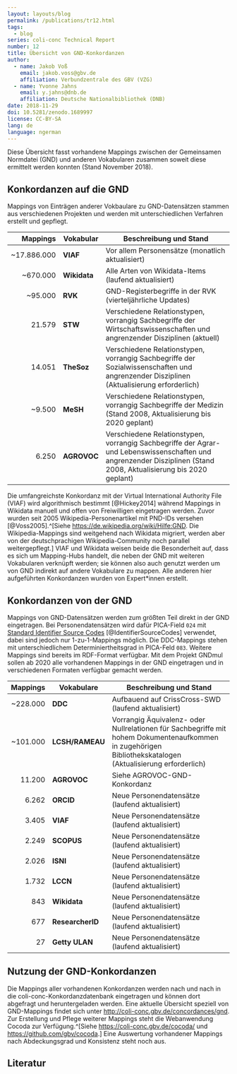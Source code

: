 ```yaml
---
layout: layouts/blog
permalink: /publications/tr12.html
tags:
  - blog
series: coli-conc Technical Report
number: 12
title: Übersicht von GND-Konkordanzen
author:
  - name: Jakob Voß
    email: jakob.voss@gbv.de
    affiliation: Verbundzentrale des GBV (VZG)
  - name: Yvonne Jahns
    email: y.jahns@dnb.de
    affiliation: Deutsche Nationalbibliothek (DNB) 
date: 2018-11-29
doi: 10.5281/zenodo.1689997
license: CC-BY-SA
lang: de
language: ngerman
---
```


Diese Übersicht fasst vorhandene Mappings zwischen der Gemeinsamen Normdatei (GND) und anderen Vokabularen zusammen soweit diese ermittelt werden konnten (Stand November 2018).

## Konkordanzen auf die GND

Mappings von Einträgen anderer Vokbaulare zu GND-Datensätzen stammen aus verschiedenen Projekten und werden mit unterschiedlichen Verfahren erstellt und gepflegt. 

|Mappings | Vokabular | Beschreibung und Stand
|---:|---|----------------
|~17.886.000 |**VIAF**| Vor allem Personensätze (monatlich aktualisiert)
|   ~670.000 |**Wikidata**| Alle Arten von Wikidata-Items (laufend aktualisiert)
|    ~95.000 |**RVK**| GND-Registerbegriffe in der RVK (vierteljährliche Updates)
|     21.579 |**STW**| Verschiedene Relationstypen, vorrangig Sachbegriffe der Wirtschaftswissenschaften und angrenzender Disziplinen (aktuell)
|     14.051 |**TheSoz**| Verschiedene Relationstypen, vorrangig Sachbegriffe der Sozialwissenschaften und angrenzender Disziplinen (Aktualisierung erforderlich)
|     ~9.500 |**MeSH**|  Verschiedene Relationstypen, vorrangig Sachbegriffe der Medizin (Stand 2008, Aktualisierung bis 2020 geplant)
|      6.250 |**AGROVOC**| Verschiedene Relationstypen, vorrangig Sachbegriffe der Agrar- und Lebenswissenschaften und angrenzender Disziplinen (Stand 2008, Aktualisierung bis 2020 geplant)

Die umfangreichste Konkordanz mit der Virtual International Authority File (VIAF) wird algorithmisch bestimmt [@Hickey2014] während Mappings in Wikidata manuell und offen von Freiwilligen eingetragen werden. Zuvor wurden seit 2005 Wikipedia-Personenartikel mit PND-IDs versehen [@Voss2005].^[Siehe <https://de.wikipedia.org/wiki/Hilfe:GND>. Die Wikipedia-Mappings sind weitgehend nach Wikidata migriert, werden aber von der deutschprachigen Wikipedia-Community noch parallel weitergepflegt.] VIAF und Wikidata weisen beide die Besonderheit auf, dass es sich um Mapping-Hubs handelt, die neben der GND mit weiteren Vokabularen verknüpft werden; sie können also auch genutzt werden um von GND indirekt auf andere Vokabulare zu mappen. Alle anderen hier aufgeführten Konkordanzen wurden von Expert*innen erstellt.

## Konkordanzen von der GND

Mappings von GND-Datensätzen werden zum größten Teil direkt in der GND eingetragen. Bei Personendatensätzen wird dafür PICA-Field `024` mit [Standard Identifier Source Codes] [@IdentifierSourceCodes] verwendet, dabei sind jedoch nur 1-zu-1-Mappings möglich. Die DDC-Mappings stehen mit unterschiedlichem Determiniertheitsgrad in PICA-Feld `083`. Weitere Mappings sind bereits im RDF-Format verfügbar. Mit dem Projekt GNDmul sollen ab 2020 alle vorhandenen Mappings in der GND eingetragen und in verschiedenen Formaten verfügbar gemacht werden.

<!--Darüber hinaus gibt es innerhalb der GND 1-zu-n Mappings in Form von Hinweissätzen (z.B. Ötzi $\Rightarrow$ Hauslabjoch $+$ Gletscherleiche).-->

Mappings| Vokabulare    | Beschreibung und Stand
--:|----|----------------
~228.000|**DDC**         | Aufbauend auf CrissCross-SWD (laufend aktualisiert)
~101.000|**LCSH/RAMEAU** | Vorrangig Äquivalenz- oder Nullrelationen für Sachbegriffe mit hohem Dokumentenaufkommen in zugehörigen Bibliothekskatalogen (Aktualisierung erforderlich)
11.200  |**AGROVOC**     | Siehe AGROVOC-GND-Konkordanz
6.262   |**ORCID**       | Neue Personendatensätze (laufend aktualisiert)
3.405   |**VIAF**        | Neue Personendatensätze (laufend aktualisiert)
2.249   |**SCOPUS**      | Neue Personendatensätze (laufend aktualisiert)
2.026   |**ISNI**        | Neue Personendatensätze (laufend aktualisiert)
1.732   |**LCCN**        | Neue Personendatensätze (laufend aktualisiert)
843     |**Wikidata**    | Neue Personendatensätze (laufend aktualisiert)
677     |**ResearcherID**| Neue Personendatensätze (laufend aktualisiert)
27      |**Getty ULAN**  | Neue Personendatensätze (laufend aktualisiert)

[Standard Identifier Source Codes]: http://www.loc.gov/standards/sourcelist/standard-identifier.html

## Nutzung der GND-Konkordanzen

Die Mappings aller vorhandenen Konkordanzen werden nach und nach in die coli-conc-Konkordanzdatenbank eingetragen und können dort abgefragt und heruntergeladen werden. Eine aktuelle Übersicht speziell von GND-Mappings findet sich unter <http://coli-conc.gbv.de/concordances/gnd>. Zur Erstellung und Pflege weiterer Mappings steht die Webanwendung Cocoda zur Verfügung.^[Siehe <https://coli-conc.gbv.de/cocoda/> und <https://github.com/gbv/cocoda>.] Eine Auswertung vorhandener Mappings nach Abdeckungsgrad und Konsistenz steht noch aus.

## Literatur
